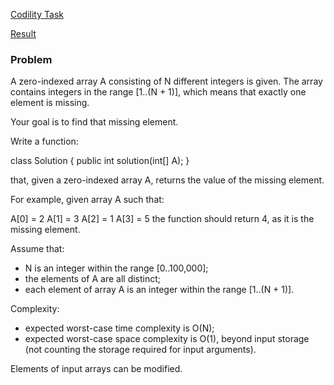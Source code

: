 [Codility Task](https://codility.com/programmers/task/perm_missing_elem/)

[Result](https://codility.com/demo/results/training8NNRB5-VVA/)

### Problem

A zero-indexed array A consisting of N different integers is given. The array contains integers in the range [1..(N + 1)], which means that exactly one element is missing.

Your goal is to find that missing element.

Write a function:

class Solution { public int solution(int[] A); }

that, given a zero-indexed array A, returns the value of the missing element.

For example, given array A such that:

  A[0] = 2
  A[1] = 3
  A[2] = 1
  A[3] = 5
the function should return 4, as it is the missing element.

Assume that:

* N is an integer within the range [0..100,000];
* the elements of A are all distinct;
* each element of array A is an integer within the range [1..(N + 1)].

Complexity:

* expected worst-case time complexity is O(N);
* expected worst-case space complexity is O(1), beyond input storage (not counting the storage required for input arguments).

Elements of input arrays can be modified.